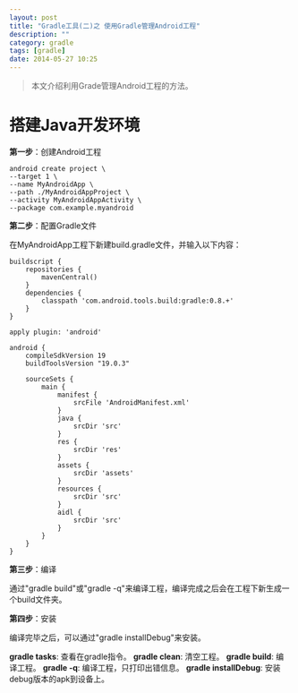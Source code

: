 ```yaml
---
layout: post
title: "Gradle工具(二)之 使用Gradle管理Android工程"
description: ""
category: gradle
tags: [gradle]
date: 2014-05-27 10:25
---
```


> 本文介绍利用Grade管理Android工程的方法。


<a name="anchor1"></a>
# 搭建Java开发环境


**第一步**：创建Android工程

    android create project \
    --target 1 \
    --name MyAndroidApp \
    --path ./MyAndroidAppProject \
    --activity MyAndroidAppActivity \
    --package com.example.myandroid



**第二步**：配置Gradle文件

在MyAndroidApp工程下新建build.gradle文件，并输入以下内容：



    buildscript {
        repositories {
            mavenCentral()
        }   
        dependencies {
            classpath 'com.android.tools.build:gradle:0.8.+'
        }   
    }

    apply plugin: 'android'

    android {
        compileSdkVersion 19
        buildToolsVersion "19.0.3"

        sourceSets {
            main {
                manifest {
                    srcFile 'AndroidManifest.xml'
                }   
                java {
                    srcDir 'src'
                }   
                res {
                    srcDir 'res'
                }   
                assets {
                    srcDir 'assets'
                }   
                resources {
                    srcDir 'src'
                }   
                aidl {
                    srcDir 'src'
                }   
            }   
        }   
    }



**第三步**：编译

通过"gradle build"或"gradle -q"来编译工程，编译完成之后会在工程下新生成一个build文件夹。



**第四步**：安装

编译完毕之后，可以通过"gradle installDebug"来安装。


**gradle tasks**: 查看在gradle指令。
**gradle clean**: 清空工程。
**gradle build**: 编译工程。
**gradle -q**: 编译工程，只打印出错信息。
**gradle installDebug**: 安装debug版本的apk到设备上。


